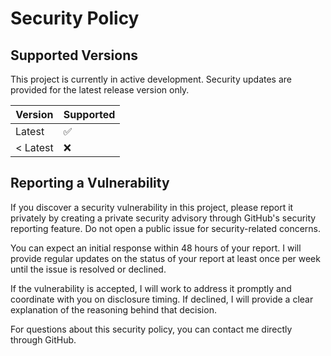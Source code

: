 # Security Policy

## Supported Versions

This project is currently in active development. Security updates are provided for the latest release version only.

| Version | Supported          |
| ------- | ------------------ |
| Latest  | :white_check_mark: |
| < Latest| :x:                |

## Reporting a Vulnerability

If you discover a security vulnerability in this project, please report it privately by creating a private security advisory through GitHub's security reporting feature. Do not open a public issue for security-related concerns.

You can expect an initial response within 48 hours of your report. I will provide regular updates on the status of your report at least once per week until the issue is resolved or declined.

If the vulnerability is accepted, I will work to address it promptly and coordinate with you on disclosure timing. If declined, I will provide a clear explanation of the reasoning behind that decision.

For questions about this security policy, you can contact me directly through GitHub.
